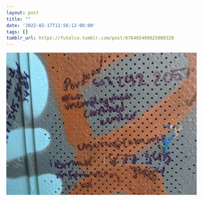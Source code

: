```yaml
---
layout: post
title: ""
date: '2022-02-17T11:56:12-08:00'
tags: []
tumblr_url: https://futelco.tumblr.com/post/676465499025080320
---
```

 ![](/images/blog/edf11f91f21099b0e43b924fe825ffdc3dfd0539.jpg)  
